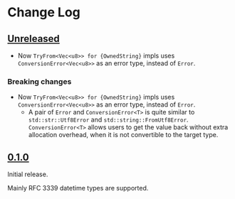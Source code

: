 # Change Log

## [Unreleased]

* Now `TryFrom<Vec<u8>> for {OwnedString}` impls uses `ConversionError<Vec<u8>>`
  as an error type, instead of `Error`.

### Breaking changes

* Now `TryFrom<Vec<u8>> for {OwnedString}` impls uses `ConversionError<Vec<u8>>`
  as an error type, instead of `Error`.
    + A pair of `Error` and `ConversionError<T>` is quite similar to
      `std::str::Utf8Error` and `std::string::FromUtf8Error`.
      `ConversionError<T>` allows users to get the value back without extra
      allocation overhead, when it is not convertible to the target type.

## [0.1.0]

Initial release.

Mainly RFC 3339 datetime types are supported.

[Unreleased]: <https://github.com/lo48576/fbxcel/compare/v0.1.0...develop>
[0.1.0]: <https://github.com/lo48576/fbxcel/releases/tag/v0.1.0>
